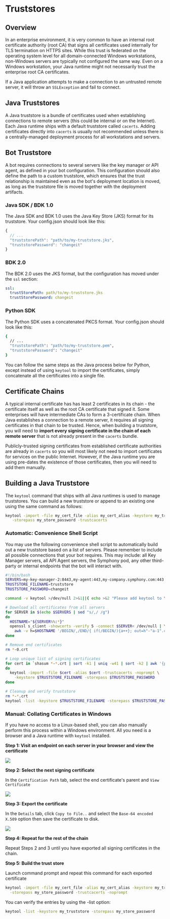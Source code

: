 # Truststores

## Overview

In an enterprise environment, it is very common to have an internal root certificate authority (root CA) that signs all certificates used internally for TLS termination on HTTPS sites. While this trust is federated on the operating system level for all domain-connected Windows workstations, non-Windows servers are typically not configured the same way. Even on a Windows workstation, your Java runtime might not necessarily trust the enterprise root CA certificates.

If a Java application attempts to make a connection to an untrusted remote server, it will throw an `SSLException` and fail to connect.

## Java Truststores

A Java truststore is a bundle of certificates used when establishing connections to remote servers (this could be internal or on the Internet). Each Java runtime ships with a default truststore called `cacerts`. Adding certificates directly into `cacerts` is usually not recommended unless there is a centrally-managed deployment process for all workstations and servers.

## Bot Truststore

A bot requires connections to several servers like the key manager or API agent, as defined in your bot configuration. This configuration should also define the path to a custom truststore, which ensures that the trust relationship is maintained even as the bot's deployment location is moved, as long as the truststore file is moved together with the deployment artifacts.

### Java SDK / BDK 1.0

The Java SDK and BDK 1.0 uses the Java Key Store (JKS) format for its truststore. Your config.json should look like this:

```javascript
{
  // ...
  "truststorePath": "path/to/my-truststore.jks",
  "truststorePassword": "changeit"
}
```

### BDK 2.0

The BDK 2.0 uses the JKS format, but the configuration has moved under the `ssl` section:

```yaml
ssl:
  trustStorePath: path/to/my-truststore.jks
  trustStorePassword: changeit
```

### Python SDK

The Python SDK uses a concatenated PKCS format. Your config.json should look like this:

```bash
{
  // ...
  "truststorePath": "path/to/my-truststore.pem",
  "truststorePassword": "changeit"
}
```

You can follow the same steps as the Java process below for Python, except instead of using `keytool` to import the certificates, simply concatenate all the certificates into a single file.

## Certificate Chains

A typical internal certificate has has least 2 certificates in its chain - the certificate itself as well as the root CA certificate that signed it. Some enterprises will have intermediate CAs to form a 3-certificate chain. When Java establishes a connection to a remote server, it requires all signing certificates in that chain to be trusted. Hence, when building a truststore, you will need to **import every signing certificate in the chain of each remote server** that is not already present in the `cacerts` bundle.

Publicly-trusted signing certificates from established certificate authorities are already in `cacerts` so you will most likely not need to import certificates for services on the public Internet. However, if the Java runtime you are using pre-dates the existence of those certificates, then you will need to add them manually.

## Building a Java Truststore

The `keytool` command that ships with all Java runtimes is used to manage truststores. You can build a new truststore or append to an existing one using the same command as follows:

```bash
keytool -import -file my_cert_file -alias my_cert_alias -keystore my_truststore \
   -storepass my_store_password -trustcacerts
```

### Automatic: Convenience Shell Script

You may use the following convenience shell script to automatically build out a new truststore based on a list of servers. Please remember to include all possible connections that your bot requires. This may include: all Key Manager servers, all API Agent servers, the Symphony pod, any other third-party or internal endpoints that the bot will interact with.

```bash
#!/bin/bash
SERVERS=my-key-manager-2:8443,my-agent:443,my-company.symphony.com:443
TRUSTSTORE_FILENAME=truststore
TRUSTSTORE_PASSWORD=changeit

command -v keytool >/dev/null 2>&1||{ echo >&2 "Please add keytool to \$PATH";exit 1;}

# Download all certificates from all servers
for SERVER in $(echo $SERVERS | sed "s/,/ /g")
do
  HOSTNAME="${SERVER%%:*}"
  openssl s_client -showcerts -verify 5 -connect $SERVER< /dev/null | \
    awk -v h=$HOSTNAME '/BEGIN/,/END/{ if(/BEGIN/){a++}; out=h"-"a-1".crt"; print >out}'
done

# Remove end certificates
rm *-0.crt

# Loop unique list of signing certificates
for cert in `shasum *-*.crt | sort -k1 | uniq -w41 | sort -k2 | awk '{print $2}'`
do
  keytool -import -file $cert -alias $cert -trustcacerts -noprompt \
    -keystore $TRUSTSTORE_FILENAME -storepass $TRUSTSTORE_PASSWORD
done

# Cleanup and verify truststore
rm *-*.crt
keytool -list -keystore $TRUSTSTORE_FILENAME -storepass $TRUSTSTORE_PASSWORD
```

### Manual: Collating Certificates in Windows

If you have no access to a Linux-based shell, you can also manually perform this process within a Windows environment. All you need is a browser and a Java runtime with `keytool` installed.

**Step 1: Visit an endpoint on each server in your browser and view the certificate**

![](../../.gitbook/assets/d11d734-step-1.png)

**Step 2: Select the next signing certificate**

In the `Certification Path` tab, select the end certificate's parent and `View Certificate`

![](../../.gitbook/assets/391c8b8-step-3.png)

**Step 3: Export the certificate**

In the `Details` tab, click `Copy to File..` and select the `Base-64 encoded X.509` option then save the certificate to disk.

![](../../.gitbook/assets/9a51b62-step-2.png)

**Step 4: Repeat for the rest of the chain**

Repeat Steps 2 and 3 until you have exported all signing certificates in the chain.

**Step 5: Build the trust store**

Launch command prompt and repeat this command for each exported certificate

```bash
keytool -import -file my_cert_file -alias my_cert_alias -keystore my_truststore \
  -storepass my_store_password -trustcacerts -noprompt
```

You can verify the entries by using the -list option:

```bash
keytool -list -keystore my_truststore -storepass my_store_password
```
